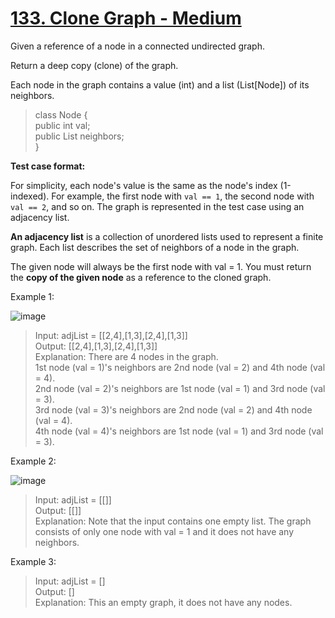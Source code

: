 # [133. Clone Graph - Medium](https://leetcode.com/problems/clone-graph/description/)

Given a reference of a node in a connected undirected graph.

Return a deep copy (clone) of the graph.

Each node in the graph contains a value (int) and a list (List[Node]) of its neighbors.

> class Node {  
>     public int val;  
>     public List<Node> neighbors;  
> }  

**Test case format:**

For simplicity, each node's value is the same as the node's index (1-indexed). For example, the first node with `val == 1`, the second node with `val == 2`, and so on. The graph is represented in the test case using an adjacency list.

**An adjacency list** is a collection of unordered lists used to represent a finite graph. Each list describes the set of neighbors of a node in the graph.

The given node will always be the first node with val = 1. You must return the **copy of the given node** as a reference to the cloned graph.

Example 1:

![image](https://assets.leetcode.com/uploads/2019/11/04/133_clone_graph_question.png)

> Input: adjList = [[2,4],[1,3],[2,4],[1,3]]  
> Output: [[2,4],[1,3],[2,4],[1,3]]  
> Explanation: There are 4 nodes in the graph.  
> 1st node (val = 1)'s neighbors are 2nd node (val = 2) and 4th node (val = 4).  
> 2nd node (val = 2)'s neighbors are 1st node (val = 1) and 3rd node (val = 3).  
> 3rd node (val = 3)'s neighbors are 2nd node (val = 2) and 4th node (val = 4).  
> 4th node (val = 4)'s neighbors are 1st node (val = 1) and 3rd node (val = 3).  

Example 2:

![image](https://assets.leetcode.com/uploads/2020/01/07/graph.png)

> Input: adjList = [[]]  
> Output: [[]]  
> Explanation: Note that the input contains one empty list. The graph consists of only one node with val = 1 and it does not have any neighbors.

Example 3:

> Input: adjList = []  
> Output: []  
> Explanation: This an empty graph, it does not have any nodes.